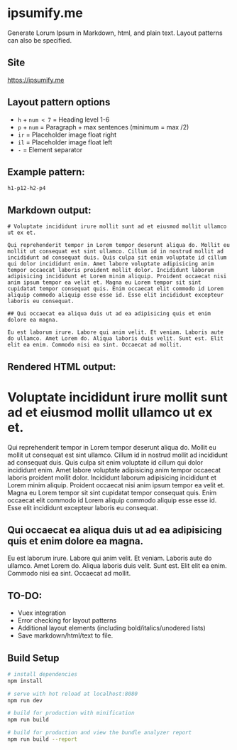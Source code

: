 # ipsumify.me

Generate Lorum Ipsum in Markdown, html, and plain text. Layout patterns can also be specified.

## Site

https://ipsumify.me

## Layout pattern options

* `h` + `num < 7` = Heading level 1-6
* `p` + `num` = Paragraph + max sentences (minimum = max /2)
* `ir` = Placeholder image float right
* `il` = Placeholder image float left
* `-` = Element separator

## Example pattern:

`h1-p12-h2-p4`

## Markdown output:

```
# Voluptate incididunt irure mollit sunt ad et eiusmod mollit ullamco ut ex et.

Qui reprehenderit tempor in Lorem tempor deserunt aliqua do. Mollit eu mollit ut consequat est sint ullamco. Cillum id in nostrud mollit ad incididunt ad consequat duis. Quis culpa sit enim voluptate id cillum qui dolor incididunt enim. Amet labore voluptate adipisicing anim tempor occaecat laboris proident mollit dolor. Incididunt laborum adipisicing incididunt et Lorem minim aliquip. Proident occaecat nisi anim ipsum tempor ea velit et. Magna eu Lorem tempor sit sint cupidatat tempor consequat quis. Enim occaecat elit commodo id Lorem aliquip commodo aliquip esse esse id. Esse elit incididunt excepteur laboris eu consequat.

## Qui occaecat ea aliqua duis ut ad ea adipisicing quis et enim dolore ea magna.

Eu est laborum irure. Labore qui anim velit. Et veniam. Laboris aute do ullamco. Amet Lorem do. Aliqua laboris duis velit. Sunt est. Elit elit ea enim. Commodo nisi ea sint. Occaecat ad mollit.
```

## Rendered HTML output:

# Voluptate incididunt irure mollit sunt ad et eiusmod mollit ullamco ut ex et.

Qui reprehenderit tempor in Lorem tempor deserunt aliqua do. Mollit eu mollit ut consequat est sint ullamco. Cillum id in nostrud mollit ad incididunt ad consequat duis. Quis culpa sit enim voluptate id cillum qui dolor incididunt enim. Amet labore voluptate adipisicing anim tempor occaecat laboris proident mollit dolor. Incididunt laborum adipisicing incididunt et Lorem minim aliquip. Proident occaecat nisi anim ipsum tempor ea velit et. Magna eu Lorem tempor sit sint cupidatat tempor consequat quis. Enim occaecat elit commodo id Lorem aliquip commodo aliquip esse esse id. Esse elit incididunt excepteur laboris eu consequat.

## Qui occaecat ea aliqua duis ut ad ea adipisicing quis et enim dolore ea magna.

Eu est laborum irure. Labore qui anim velit. Et veniam. Laboris aute do ullamco. Amet Lorem do. Aliqua laboris duis velit. Sunt est. Elit elit ea enim. Commodo nisi ea sint. Occaecat ad mollit.

## TO-DO:

* Vuex integration
* Error checking for layout patterns
* Additional layout elements (including bold/italics/unodered lists)
* Save markdown/html/text to file.

## Build Setup

```bash
# install dependencies
npm install

# serve with hot reload at localhost:8080
npm run dev

# build for production with minification
npm run build

# build for production and view the bundle analyzer report
npm run build --report
```
